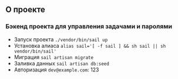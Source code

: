 ## О проекте

### Бэкенд проекта для управления задачами и паролями

- Запуск проекта ``./vendor/bin/sail up``
- Установка алиаса  ``alias sail='[ -f sail ] && sh sail || sh vendor/bin/sail'``
- Миграция ``sail artisan migrate``
- Заливка данных ``sail artisan db:seed``
- Авторизация  ``dev@example.com``: 123

